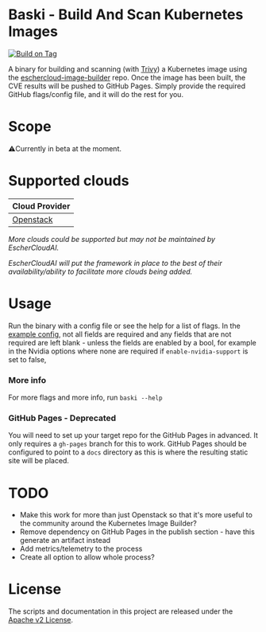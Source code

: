 # Baski - Build And Scan Kubernetes Images

[//]: # ([![Known Vulnerabilities]&#40;https://snyk.io/test/github/eschercloudai/baski/badge.svg&#41;]&#40;https://snyk.io/test/github/eschercloudai/baski&#41;)
[![Build on Tag](https://github.com/eschercloudai/baski/actions/workflows/tag.yml/badge.svg?branch=main&event=release)](https://github.com/eschercloudai/baski/actions/workflows/tag.yml)

A binary for building and scanning (with [Trivy](https://github.com/aquasecurity/trivy)) a Kubernetes image using
the [eschercloud-image-builder](https://github.com/eschercloudai/image-builder) repo.
Once the image has been built, the CVE results will be pushed to GitHub Pages. Simply provide the required GitHub
flags/config file, and it will do the rest for you.

# Scope

⚠️Currently in beta at the moment.

# Supported clouds

| Cloud Provider                 |
|--------------------------------|
| [Openstack](docs/openstack.md) |

*More clouds could be supported but may not be maintained by EscherCloudAI.*

*EscherCloudAI will put the framework in place to the best of their availability/ability to facilitate more clouds being added.*

# Usage

Run the binary with a config file or see the help for a list of flags.
In the [example config](baski-example.yaml), not all fields are required and any fields that are not required are left
blank - unless the fields are enabled by a bool, for example in the Nvidia options where none are required
if `enable-nvidia-support` is set to false,

### More info

For more flags and more info, run `baski --help`

### GitHub Pages - Deprecated

You will need to set up your target repo for the GitHub Pages in advanced.
It only requires a `gh-pages` branch for this to work.
GitHub Pages should be configured to point to a `docs` directory as this is where the resulting static site will be
placed.

# TODO

* Make this work for more than just Openstack so that it's more useful to the community around the Kubernetes Image
  Builder?
* Remove dependency on GitHub Pages in the publish section - have this generate an artifact instead
* Add metrics/telemetry to the process
* Create all option to allow whole process?

# License

The scripts and documentation in this project are released under the [Apache v2 License](LICENSE).
